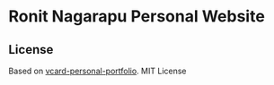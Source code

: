 # Ronit Nagarapu Personal Website

## License
Based on [vcard-personal-portfolio](https://github.com/codewithsadee/vcard-personal-portfolio). MIT License
